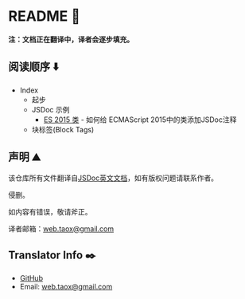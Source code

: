 # README 📖

**注：文档正在翻译中，译者会逐步填充。**

## 阅读顺序 ⬇️

* Index
	* 起步
	* JSDoc 示例
		* [ES 2015 类](https://ninjiahub.github.io/JSDoc/docs/examples/es-2015-classes) - 如何给 ECMAScript 2015中的类添加JSDoc注释
	* 块标签(Block Tags)

## 声明 ⛰️

该仓库所有文件翻译自[JSDoc英文文档](http://usejsdoc.org/index.html)，如有版权问题请联系作者。

侵删。

如内容有错误，敬请斧正。

译者邮箱：<web.taox@gmail.com>

## Translator Info ✒️

* [GitHub](https://github.com/Tao-Quixote)
* Email: <web.taox@gmail.com>

